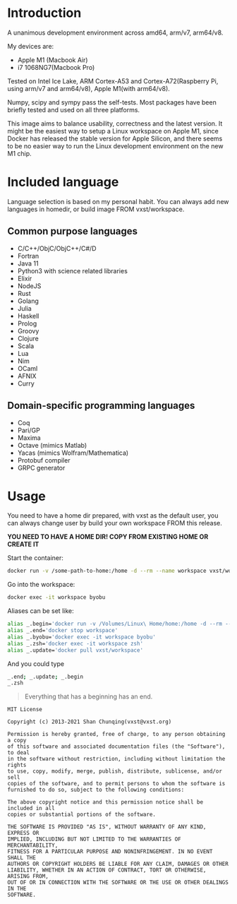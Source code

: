 # Introduction

A unanimous development environment across amd64, arm/v7, arm64/v8.

My devices are:

 * Apple M1 (Macbook Air)
 * i7 1068NG7(Macbook Pro)

Tested on Intel Ice Lake, ARM Cortex-A53 and Cortex-A72(Raspberry Pi, using arm/v7 and arm64/v8), Apple M1(with arm64/v8).

Numpy, scipy and sympy pass the self-tests. Most packages have been briefly tested and used on all three platforms.

This image aims to balance usability, correctness and the latest version. It might be the easiest way to
setup a Linux workspace on Apple M1, since Docker has released the stable version for Apple Silicon, and there seems to be
no easier way to run the Linux development environment on the new M1 chip.

# Included language

Language selection is based on my personal habit. You can always add new languages in homedir, or 
build image FROM vxst/workspace.

## Common purpose languages

 * C/C++/ObjC/ObjC++/C#/D
 * Fortran
 * Java 11
 * Python3 with science related libraries
 * Elixir
 * NodeJS
 * Rust
 * Golang
 * Julia
 * Haskell
 * Prolog
 * Groovy
 * Clojure
 * Scala
 * Lua
 * Nim
 * OCaml
 * AFNIX
 * Curry

## Domain-specific programming languages

 * Coq
 * Pari/GP
 * Maxima
 * Octave (mimics Matlab)
 * Yacas (mimics Wolfram/Mathematica)
 * Protobuf compiler
 * GRPC generator


# Usage

You need to have a home dir prepared, with vxst as the default user, you can always change user by 
build your own workspace FROM this release.

**YOU NEED TO HAVE A HOME DIR! COPY FROM EXISTING HOME OR CREATE IT**

Start the container:

```bash
docker run -v /some-path-to-home:/home -d --rm --name workspace vxst/workspace
```

Go into the workspace:

```bash
docker exec -it workspace byobu
```

Aliases can be set like:

```bash
alias _.begin='docker run -v /Volumes/Linux\ Home/home:/home -d --rm --name workspace vxst/workspace'
alias _.end='docker stop workspace'
alias _.byobu='docker exec -it workspace byobu'
alias _.zsh='docker exec -it workspace zsh'
alias _.update='docker pull vxst/workspace'
```
And you could type
```bash
_.end; _.update; _.begin
_.zsh
```

> Everything that has a beginning has an end.


```
MIT License

Copyright (c) 2013-2021 Shan Chunqing(vxst@vxst.org)

Permission is hereby granted, free of charge, to any person obtaining a copy
of this software and associated documentation files (the "Software"), to deal
in the software without restriction, including without limitation the rights
to use, copy, modify, merge, publish, distribute, sublicense, and/or sell
copies of the software, and to permit persons to whom the software is
furnished to do so, subject to the following conditions:

The above copyright notice and this permission notice shall be included in all
copies or substantial portions of the software.

THE SOFTWARE IS PROVIDED "AS IS", WITHOUT WARRANTY OF ANY KIND, EXPRESS OR
IMPLIED, INCLUDING BUT NOT LIMITED TO THE WARRANTIES OF MERCHANTABILITY,
FITNESS FOR A PARTICULAR PURPOSE AND NONINFRINGEMENT. IN NO EVENT SHALL THE
AUTHORS OR COPYRIGHT HOLDERS BE LIABLE FOR ANY CLAIM, DAMAGES OR OTHER
LIABILITY, WHETHER IN AN ACTION OF CONTRACT, TORT OR OTHERWISE, ARISING FROM,
OUT OF OR IN CONNECTION WITH THE SOFTWARE OR THE USE OR OTHER DEALINGS IN THE
SOFTWARE.
```
